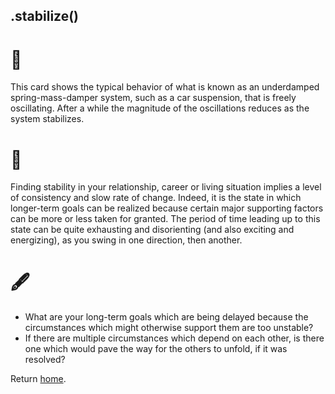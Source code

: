 ## .stabilize()

# 🔬

This card shows the typical behavior of what is known as an underdamped spring-mass-damper system, such as a car suspension, that is freely oscillating. After a while the magnitude of the oscillations reduces as the system stabilizes.

# 🧩

Finding stability in your relationship, career or living situation implies a level of consistency and slow rate of change. Indeed, it is the state in which longer-term goals can be realized because certain major supporting factors can be more or less taken for granted. The period of time leading up to this state can be quite exhausting and disorienting (and also exciting and energizing), as you swing in one direction, then another. 

# 🖋️

- What are your long-term goals which are being delayed because the circumstances which might otherwise support them are too unstable? 
- If there are multiple circumstances which depend on each other, is there one which would pave the way for the others to unfold, if it was resolved?

Return [home](../index.md).
